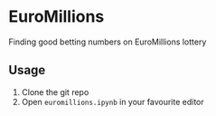 # EuroMillions
Finding good betting numbers on EuroMillions lottery

## Usage

1. Clone the git repo
2. Open `euromillions.ipynb` in your favourite editor
